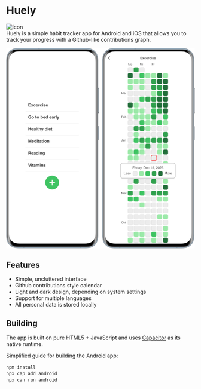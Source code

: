 # Huely

![Icon](www/assets/favicon-light.ico)  
Huely is a simple habit tracker app for Android and iOS that allows you to track your progress with a Github-like contributions graph.

![Icon](assets/Screenshots.png)

## Features

- Simple, uncluttered interface
- Github contributions style calendar
- Light and dark design, depending on system settings
- Support for multiple languages
- All personal data is stored locally

## Building

The app is built on pure HTML5 + JavaScript and uses [Capacitor](https://capacitorjs.com/) as its native runtime.

Simplified guide for building the Android app:
```bash
npm install
npx cap add android
npx can run android
```